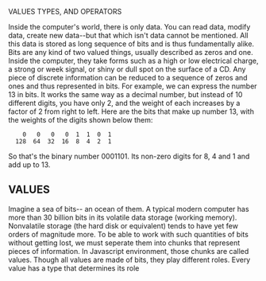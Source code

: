 VALUES TYPES, AND OPERATORS

Inside the computer's world, there is only data. You can read data, modify data, create new data--but that which isn't data cannot be mentioned. All this data is stored as long sequence of bits and is thus fundamentally alike.
Bits are any kind of two valued things, usually described as zeros and one. Inside the computer, they take forms such as a high or low electrical charge, a strong or week signal, or shiny or dull spot on the surface of a CD. Any piece of discrete information can be reduced to a sequence of zeros and ones and thus represented in bits.
For example, we can express the number 13 in bits. It works the same way as a decimal number, but instead of 10 different digits, you have only 2, and the weight of each increases by a factor of 2 from right to left. Here are the bits that make up number 13, with the weights of the digits shown below them:

        0   0   0   0  1  1  0  1
      128  64  32  16  8  4  2  1

So that's the binary number 0001101. Its non-zero digits for 8, 4 and 1 and add up to 13.



## VALUES

Imagine a sea of bits-- an ocean of them. A typical modern computer has more than 30 billion bits in its volatile data storage (working memory). Nonvalatile storage (the hard disk or equivalent) tends to have yet few orders of magnitude more.
To be able to work with such quantities of bits without getting lost, we must seperate them into chunks that represent pieces of information. In Javascript environment, those chunks are called values. Though all values are made of bits, they play different roles. Every value has a type that determines its role
